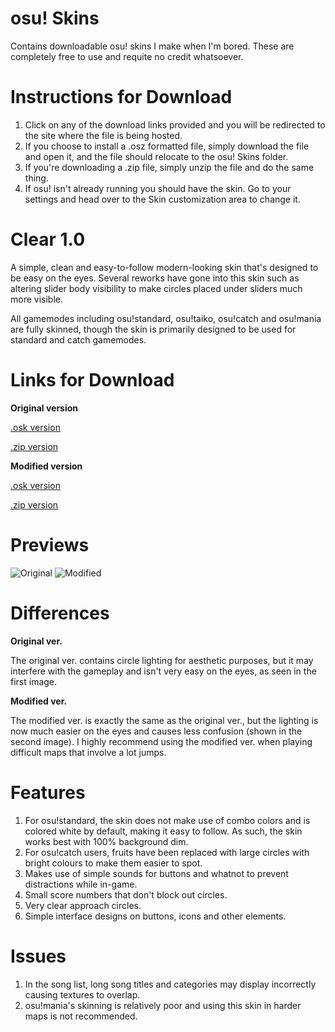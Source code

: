 # osu! Skins
Contains downloadable osu! skins I make when I'm bored. These are completely free to use and requite no credit whatsoever.

# Instructions for Download
1. Click on any of the download links provided and you will be redirected to the site where the file is being hosted.
2. If you choose to install a .osz formatted file, simply download the file and open it, and the file should relocate to the osu! Skins folder.
3. If you're downloading a .zip file, simply unzip the file and do the same thing.
4. If osu! isn't already running you should have the skin. Go to your settings and head over to the Skin customization area to change it.

# Clear 1.0
A simple, clean and easy-to-follow modern-looking skin that's designed to be easy on the eyes. Several reworks have gone into this skin such as altering slider body visibility to make circles placed under sliders much more visible.

All gamemodes including osu!standard, osu!taiko, osu!catch and osu!mania are fully skinned, though the skin is primarily designed to be used for standard and catch gamemodes.

# Links for Download

**Original version**

[.osk version](https://www.mediafire.com/file/0pfh5830v1qa2v6/Clear_1.0.osk/file)

[.zip version](https://www.mediafire.com/file/hvw95lyyhxq6pyr/Clear_1.0.osk.zip/file)

**Modified version**

[.osk version](https://www.mediafire.com/file/0jmvj4weqln54ls/Clear_1.0_%255BModified_Lighting%255D.osk/file)

[.zip version](https://www.mediafire.com/file/kh0795wydepcy08/Clear_1.0_%255BModified_Lighting%255D.osk.zip/file)

# Previews 
![Original](https://i.ibb.co/dc0wK4b/Screen-Shot-2021-09-27-at-9-51-26-PM.png)
![Modified](https://i.ibb.co/Swg5TnG/Screen-Shot-2021-09-27-at-10-02-02-PM.png)

# Differences
**Original ver.**

The original ver. contains circle lighting for aesthetic purposes, but it may interfere with the gameplay and isn't very easy on the eyes, as seen in the first image.

**Modified ver.**

The modified ver. is exactly the same as the original ver., but the lighting is now much easier on the eyes and causes less confusion (shown in the second image). I highly recommend using the modified ver. when playing difficult maps that involve a lot jumps.

# Features
1. For osu!standard, the skin does not make use of combo colors and is colored white by default, making it easy to follow. As such, the skin works best with 100% background dim.
2. For osu!catch users, fruits have been replaced with large circles with bright colours to make them easier to spot.
3. Makes use of simple sounds for buttons and whatnot to prevent distractions while in-game.
4. Small score numbers that don't block out circles.
5. Very clear approach circles.
6. Simple interface designs on buttons, icons and other elements.

# Issues
1. In the song list, long song titles and categories may display incorrectly causing textures to overlap.
2. osu!mania's skinning is relatively poor and using this skin in harder maps is not recommended.
